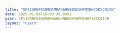 ```yaml
---
title: "SP115RNF91N9MAMHA06HNB8NXVHPMXHH75KXC91YH"
date: 2025-01-06T16:00:39.030Z
user: SP115RNF91N9MAMHA06HNB8NXVHPMXHH75KXC91YH
layout: "users"
---
```

    